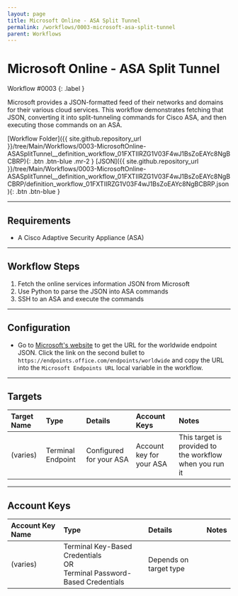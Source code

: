 ```yaml
---
layout: page
title: Microsoft Online - ASA Split Tunnel
permalink: /workflows/0003-microsoft-asa-split-tunnel
parent: Workflows
---
```


# Microsoft Online - ASA Split Tunnel
<div markdown="1">
Workflow #0003
{: .label }
</div>

Microsoft provides a JSON-formatted feed of their networks and domains for their various cloud services. This workflow demonstrates fetching that JSON, converting it into split-tunneling commands for Cisco ASA, and then executing those commands on an ASA.

[Workflow Folder]({{ site.github.repository_url }}/tree/Main/Workflows/0003-MicrosoftOnline-ASASplitTunnel__definition_workflow_01FXTIIRZG1V03F4wJ1BsZoEAYc8NgBCBRP){: .btn .btn-blue .mr-2 } [JSON]({{ site.github.repository_url }}/tree/Main/Workflows/0003-MicrosoftOnline-ASASplitTunnel__definition_workflow_01FXTIIRZG1V03F4wJ1BsZoEAYc8NgBCBRP/definition_workflow_01FXTIIRZG1V03F4wJ1BsZoEAYc8NgBCBRP.json){: .btn .btn-blue }

---

## Requirements
* A Cisco Adaptive Security Appliance (ASA)

---

## Workflow Steps
1. Fetch the online services information JSON from Microsoft
1. Use Python to parse the JSON into ASA commands
1. SSH to an ASA and execute the commands

---

## Configuration
* Go to [Microsoft's website](https://docs.microsoft.com/en-us/microsoft-365/enterprise/microsoft-365-ip-web-service?view=o365-worldwide) to get the URL for the worldwide endpoint JSON. Click the link on the second bullet to `https://endpoints.office.com/endpoints/worldwide` and copy the URL into the `Microsoft Endpoints URL` local variable in the workflow.

---

## Targets

| Target Name | Type | Details | Account Keys | Notes |
|:------------|:-----|:--------|:-------------|:------|
| (varies) | Terminal Endpoint | Configured for your ASA | Account key for your ASA | This target is provided to the workflow when you run it |

---

## Account Keys

| Account Key Name | Type | Details | Notes |
|:-----------------|:-----|:--------|:------|
| (varies) | Terminal Key-Based Credentials<br />OR<br />Terminal Password-Based Credentials | Depends on target type |  |
